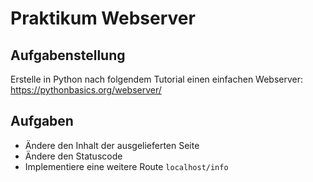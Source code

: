# Praktikum Webserver

## Aufgabenstellung
Erstelle in Python nach folgendem Tutorial einen einfachen Webserver:
https://pythonbasics.org/webserver/

## Aufgaben
- Ändere den Inhalt der ausgelieferten Seite
- Ändere den Statuscode
- Implementiere eine weitere Route `localhost/info`